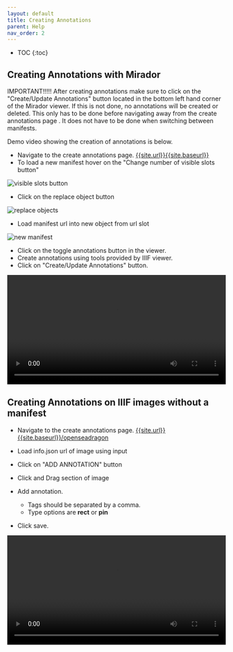 ```yaml
---
layout: default
title: Creating Annotations
parent: Help
nav_order: 2
---
```

* TOC
{:toc}

## Creating Annotations with Mirador
IMPORTANT!!!!! After creating annotations make sure to click on the "Create/Update Annotations" button located in the bottom left hand corner of the Mirador viewer. If this is not done, no annotations will be created or deleted. This only has to be done before navigating away from the create annotations page . It does not have to be done when switching between manifests.

Demo video showing the creation of annotations is below.

- Navigate to the create annotations page. [{{site.url}}{{site.baseurl}}]({{site.url}}{{site.baseurl}})
- To load a new manifest hover on the "Change number of visible slots button"

![visible slots button]({{site.baseurl}}/images/slots_button.png)

- Click on the replace object button

![replace objects]({{site.baseurl}}/images/replace_object.png)

- Load manifest url into new object from url slot

![new manifest]({{site.baseurl}}/images/new_manifest.png)
- Click on the toggle annotations button in the viewer.
- Create annotations using tools provided by IIIF viewer.
- Click on "Create/Update Annotations" button.

<video width="100%" controls>
  <source src="{{site.baseurl}}/assets/videos/createannos.m4v" type="video/mp4">
  Your browser does not support HTML5 video.
</video>

## Creating Annotations on IIIF images without a manifest

- Navigate to the create annotations page. [{{site.url}}{{site.baseurl}}/openseadragon]({{site.url}}{{site.baseurl}}/openseadragon)

- Load info.json url of image using input
- Click on "ADD ANNOTATION" button
- Click and Drag section of image
- Add annotation.
  - Tags should be separated by a comma.
  - Type options are **rect** or **pin**
- Click save.

<video width="100%" controls>
  <source src="{{site.baseurl}}/assets/videos/osdcreateannos.m4v" type="video/mp4">
  Your browser does not support HTML5 video.
</video>

